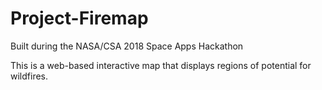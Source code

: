 # Project-Firemap
Built during the NASA/CSA 2018 Space Apps Hackathon

This is a web-based interactive map that displays regions of potential for wildfires.
